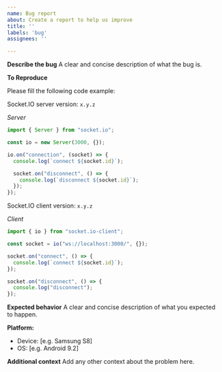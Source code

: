 ```yaml
---
name: Bug report
about: Create a report to help us improve
title: ''
labels: 'bug'
assignees: ''

---
```


**Describe the bug**
A clear and concise description of what the bug is.

**To Reproduce**

Please fill the following code example:

Socket.IO server version: `x.y.z`

*Server*

```js
import { Server } from "socket.io";

const io = new Server(3000, {});

io.on("connection", (socket) => {
  console.log(`connect ${socket.id}`);

  socket.on("disconnect", () => {
    console.log(`disconnect ${socket.id}`);
  });
});
```

Socket.IO client version: `x.y.z`

*Client*

```js
import { io } from "socket.io-client";

const socket = io("ws://localhost:3000/", {});

socket.on("connect", () => {
  console.log(`connect ${socket.id}`);
});

socket.on("disconnect", () => {
  console.log("disconnect");
});
```

**Expected behavior**
A clear and concise description of what you expected to happen.

**Platform:**
 - Device: [e.g. Samsung S8]
 - OS: [e.g. Android 9.2]

**Additional context**
Add any other context about the problem here.
